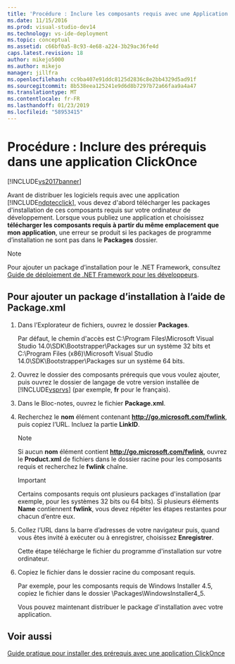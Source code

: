 ```yaml
---
title: 'Procédure : Inclure les composants requis avec une Application ClickOnce | Microsoft Docs'
ms.date: 11/15/2016
ms.prod: visual-studio-dev14
ms.technology: vs-ide-deployment
ms.topic: conceptual
ms.assetid: c66bf0a5-8c93-4e68-a224-3b29ac36fe4d
caps.latest.revision: 18
author: mikejo5000
ms.author: mikejo
manager: jillfra
ms.openlocfilehash: cc9ba407e91ddc8125d2836c8e2bb4329d5ad91f
ms.sourcegitcommit: 8b538eea125241e9d6d8b7297b72a66faa9a4a47
ms.translationtype: MT
ms.contentlocale: fr-FR
ms.lasthandoff: 01/23/2019
ms.locfileid: "58953415"
---
```

# <a name="how-to-include-prerequisites-with-a-clickonce-application"></a>Procédure : Inclure des prérequis dans une application ClickOnce
[!INCLUDE[vs2017banner](../includes/vs2017banner.md)]

Avant de distribuer les logiciels requis avec une application [!INCLUDE[ndptecclick](../includes/ndptecclick-md.md)], vous devez d'abord télécharger les packages d'installation de ces composants requis sur votre ordinateur de développement. Lorsque vous publiez une application et choisissez **télécharger les composants requis à partir du même emplacement que mon application**, une erreur se produit si les packages de programme d’installation ne sont pas dans le **Packages** dossier.  
  
> [!NOTE]
>  Pour ajouter un package d’installation pour le .NET Framework, consultez [Guide de déploiement de .NET Framework pour les développeurs](http://msdn.microsoft.com/library/ee942965\(v=vs.110\).aspx).  
  
##  <a name="Package"></a> Pour ajouter un package d’installation à l’aide de Package.xml  
  
1.  Dans l’Explorateur de fichiers, ouvrez le dossier **Packages**.  
  
     Par défaut, le chemin d'accès est C:\Program Files\Microsoft Visual Studio 14.0\SDK\Bootstrapper\Packages sur un système 32 bits et C:\Program Files (x86)\Microsoft Visual Studio 14.0\SDK\Bootstrapper\Packages sur un système 64 bits.  
  
2.  Ouvrez le dossier des composants prérequis que vous voulez ajouter, puis ouvrez le dossier de langage de votre version installée de [!INCLUDE[vsprvs](../includes/vsprvs-md.md)] (par exemple, **fr** pour le français).  
  
3.  Dans le Bloc-notes, ouvrez le fichier **Package.xml**.  
  
4.  Recherchez le **nom** élément contenant **http://go.microsoft.com/fwlink**, puis copiez l’URL. Incluez la partie **LinkID**.  
  
    > [!NOTE]
    >  Si aucun **nom** élément contient **http://go.microsoft.com/fwlink**, ouvrez le **Product.xml** de fichiers dans le dossier racine pour les composants requis et recherchez le **fwlink** chaîne.  
  
    > [!IMPORTANT]
    >  Certains composants requis ont plusieurs packages d'installation (par exemple, pour les systèmes 32 bits ou 64 bits). Si plusieurs éléments **Name** contiennent **fwlink**, vous devez répéter les étapes restantes pour chacun d’entre eux.  
  
5.  Collez l’URL dans la barre d’adresses de votre navigateur puis, quand vous êtes invité à exécuter ou à enregistrer, choisissez **Enregistrer**.  
  
     Cette étape télécharge le fichier du programme d'installation sur votre ordinateur.  
  
6.  Copiez le fichier dans le dossier racine du composant requis.  
  
     Par exemple, pour les composants requis de Windows Installer 4.5, copiez le fichier dans le dossier \Packages\WindowsInstaller4_5.  
  
     Vous pouvez maintenant distribuer le package d'installation avec votre application.  
  
## <a name="see-also"></a>Voir aussi  
 [Guide pratique pour installer des prérequis avec une application ClickOnce](../deployment/how-to-install-prerequisites-with-a-clickonce-application.md)
